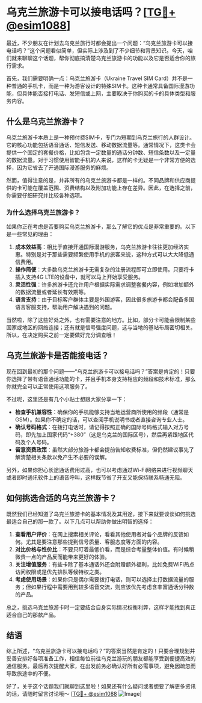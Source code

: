 # 乌克兰旅游卡可以接电话吗？[[TG💪+ @esim1088](https://t.me/s/esim1088)]

最近，不少朋友在计划去乌克兰旅行时都会提出一个问题：“乌克兰旅游卡可以接电话吗？”这个问题看似简单，但实际上涉及到了不少细节和背景知识。今天，咱们就来聊聊这个话题，帮你彻底搞清楚乌克兰旅游卡的功能以及它是否适合你的旅行需求。

首先，我们需要明确一点：乌克兰旅游卡（Ukraine Travel SIM Card）并不是一种普通的手机卡，而是一种为游客设计的特殊SIM卡。这种卡通常具备国际漫游功能，但具体能否接打电话、发短信或上网，主要取决于你购买的卡的具体类型和服务内容。

## 什么是乌克兰旅游卡？

乌克兰旅游卡本质上是一种预付费SIM卡，专门为短期到乌克兰旅行的人群设计。它的核心功能包括语音通话、短信发送、移动数据流量等。通常情况下，这类卡会提供一个固定的套餐价格，比如包含一定数量的通话分钟数、短信条数以及一定量的数据流量。对于习惯使用智能手机的人来说，这样的卡无疑是一个非常方便的选择，因为它省去了开通国际漫游服务的麻烦。

然而，值得注意的是，并非所有的乌克兰旅游卡都是一样的。不同品牌和供应商提供的卡可能在覆盖范围、资费结构以及附加功能上存在差异。因此，在选择之前，你需要仔细研究并比较各种选项。

### 为什么选择乌克兰旅游卡？

如果你正在考虑是否要购买乌克兰旅游卡，那么了解它的优点是非常重要的。以下是一些常见的理由：

1. **成本效益高**：相比于直接开通国际漫游服务，乌克兰旅游卡往往更加经济实惠。特别是对于那些需要频繁使用手机的旅客来说，这种方式可以大大降低通信费用。
2. **操作简便**：大多数乌克兰旅游卡无需复杂的注册流程即可立即使用。只要将卡插入支持4G LTE的设备中，就可以马上开始享受服务。
3. **灵活性强**：许多旅游卡还允许用户根据实际需求调整套餐内容，例如增加额外的数据流量或者延长有效期等。
4. **语言支持**：由于目标客户群体主要是外国游客，因此很多旅游卡都会配备多国语言客服支持，帮助用户解决遇到的问题。

当然啦，除了这些好处之外，也有需要注意的地方。比如，部分卡可能会限制某些国家或地区的网络连接；还有就是信号强度问题，这与当地的基站布局密切相关。所以，在决定购买之前一定要做好充分调查哦！

## 乌克兰旅游卡是否能接电话？

现在回到最初的那个问题——“乌克兰旅游卡可以接电话吗？”答案是肯定的！只要你选择了带有语音通话功能的卡，并且手机本身支持相应的频段和技术标准，那么你就完全可以正常使用这项服务了。

不过呢，这里还是有几个小贴士想跟大家分享一下：

- **检查手机兼容性**：确保你的手机能够支持当地运营商所使用的频段（通常是GSM）。如果你不确定的话，可以查阅手机说明书或者直接咨询专业人士。
- **确认号码格式**：在拨打电话时，请记得按照正确的国际号码格式输入对方号码，即先加上国家代码“+380”（这是乌克兰的国际区号），然后再紧跟地区代码及个人号码。
- **留意资费政策**：虽然大部分旅游卡都会提前告知收费标准，但仍然建议事先了解清楚相关条款以免产生不必要的误解。

另外，如果你担心长途通话费用过高，也可以考虑通过Wi-Fi网络来进行视频聊天或者即时通讯软件上的语音呼叫，这样既节省了开支又能保持联系畅通无阻。

## 如何挑选合适的乌克兰旅游卡？

既然我们已经知道了乌克兰旅游卡的基本情况及其用途，接下来就要谈谈如何挑选最适合自己的那一款了。以下几点可以帮助你做出明智的选择：

1. **查看用户评价**：在网上搜索相关评论，看看其他使用者对各个品牌的反馈如何。尤其是要注意那些提到信号质量、客服态度等方面的内容。
2. **对比价格与性价比**：不要只盯着最低价看，而是综合考量整体价值。有时候稍微贵一点的产品反而能带来更好的体验。
3. **关注增值服务**：有些卡除了基本通话外还会附赠额外福利，比如免费WiFi热点访问权限或是优先排队等候特权之类。
4. **考虑使用场景**：如果你只是偶尔需要拨打电话，则可以选择主打数据流量的服务；但如果行程中需要用到较多语音交流，则应该优先考虑含丰富通话分钟数的产品。

总之，挑选乌克兰旅游卡时一定要结合自身实际情况权衡利弊，这样才能找到真正适合自己的那款产品。

## 结语

综上所述，“乌克兰旅游卡可以接电话吗？”的答案当然是肯定的！只要合理规划并妥善安排好各项准备工作，相信每位前往乌克兰游玩的朋友都能享受到便捷高效的通信服务。最后再次提醒大家，在出发前务必确认好所有必需事项，避免因疏忽而导致旅途中的不便。

好了，关于这个话题我们就聊到这里啦！如果还有什么疑问或者想要了解更多资讯的话，请随时留言讨论哦～ [[TG💪+ @esim1088](https://t.me/s/esim1088) ![Image](https://i.postimg.cc/4NQfJmqS/Snipaste-2025-05-13-00-14-12.png)]